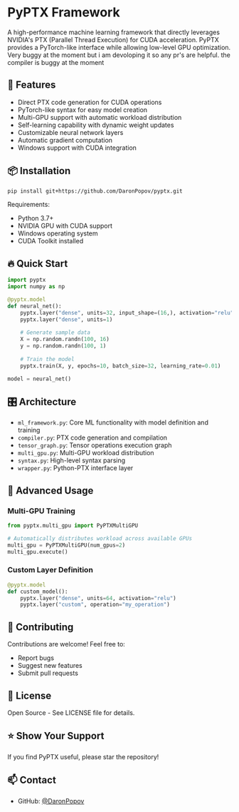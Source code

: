 # PyPTX Framework

A high-performance machine learning framework that directly leverages NVIDIA's PTX (Parallel Thread Execution) for CUDA acceleration. PyPTX provides a PyTorch-like interface while allowing low-level GPU optimization. Very buggy at the moment but i am devoloping it so any pr's are helpful. the compiler is buggy at the moment

## 🚀 Features

- Direct PTX code generation for CUDA operations
- PyTorch-like syntax for easy model creation
- Multi-GPU support with automatic workload distribution
- Self-learning capability with dynamic weight updates
- Customizable neural network layers
- Automatic gradient computation
- Windows support with CUDA integration

## 📦 Installation

```bash
pip install git+https://github.com/DaronPopov/pyptx.git
```

Requirements:
- Python 3.7+
- NVIDIA GPU with CUDA support
- Windows operating system
- CUDA Toolkit installed

## 🔥 Quick Start

```python
import pyptx
import numpy as np

@pyptx.model
def neural_net():
    pyptx.layer("dense", units=32, input_shape=(16,), activation="relu")
    pyptx.layer("dense", units=1)
    
    # Generate sample data
    X = np.random.randn(100, 16)
    y = np.random.randn(100, 1)
    
    # Train the model
    pyptx.train(X, y, epochs=10, batch_size=32, learning_rate=0.01)

model = neural_net()
```

## 🎛 Architecture

- `ml_framework.py`: Core ML functionality with model definition and training
- `compiler.py`: PTX code generation and compilation
- `tensor_graph.py`: Tensor operations execution graph
- `multi_gpu.py`: Multi-GPU workload distribution
- `syntax.py`: High-level syntax parsing
- `wrapper.py`: Python-PTX interface layer

## 🔧 Advanced Usage

### Multi-GPU Training

```python
from pyptx.multi_gpu import PyPTXMultiGPU

# Automatically distributes workload across available GPUs
multi_gpu = PyPTXMultiGPU(num_gpus=2)
multi_gpu.execute()
```

### Custom Layer Definition

```python
@pyptx.model
def custom_model():
    pyptx.layer("dense", units=64, activation="relu")
    pyptx.layer("custom", operation="my_operation")
```

## 🤝 Contributing

Contributions are welcome! Feel free to:
- Report bugs
- Suggest new features
- Submit pull requests

## 📄 License

Open Source - See LICENSE file for details.

## ⭐ Show Your Support

If you find PyPTX useful, please star the repository!

## 📫 Contact

- GitHub: [@DaronPopov](https://github.com/DaronPopov)
